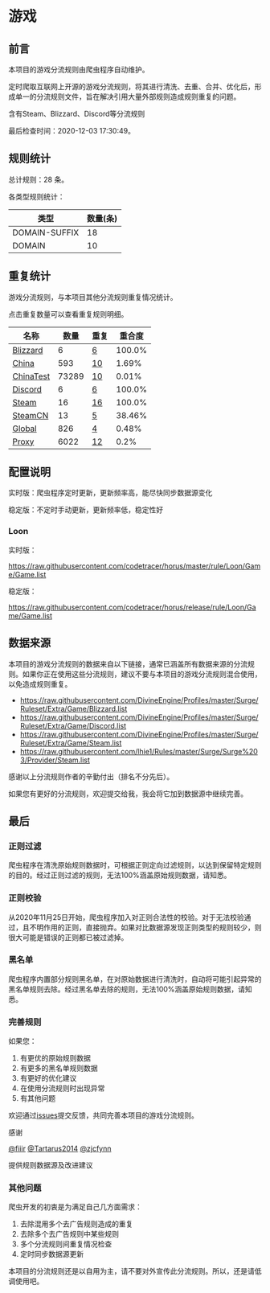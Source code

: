 # 游戏

## 前言

本项目的游戏分流规则由爬虫程序自动维护。

定时爬取互联网上开源的游戏分流规则，将其进行清洗、去重、合并、优化后，形成单一的分流规则文件，旨在解决引用大量外部规则造成规则重复的问题。

含有Steam、Blizzard、Discord等分流规则



最后检查时间：2020-12-03 17:30:49。

## 规则统计

总计规则：28 条。

各类型规则统计：

| 类型 | 数量(条) |
| ---- | ---- |
| DOMAIN-SUFFIX | 18 |
| DOMAIN | 10 |
## 重复统计

游戏分流规则，与本项目其他分流规则重复情况统计。

点击重复数量可以查看重复规则明细。

| 名称 | 数量 | 重复 | 重合度 |
| ---- | ---- | ---- | ------ |
|  [Blizzard](https://github.com/codetracer/horus/tree/master/rule/Loon/Blizzard)    | 6   | [6](https://github.com/codetracer/horus/tree/master/rule/Loon/Game/Repeat.list)   |   100.0% |
|  [China](https://github.com/codetracer/horus/tree/master/rule/Loon/China)    | 593   | [10](https://github.com/codetracer/horus/tree/master/rule/Loon/Game/Repeat.list)   |   1.69% |
|  [ChinaTest](https://github.com/codetracer/horus/tree/master/rule/Loon/ChinaTest)    | 73289   | [10](https://github.com/codetracer/horus/tree/master/rule/Loon/Game/Repeat.list)   |   0.01% |
|  [Discord](https://github.com/codetracer/horus/tree/master/rule/Loon/Discord)    | 6   | [6](https://github.com/codetracer/horus/tree/master/rule/Loon/Game/Repeat.list)   |   100.0% |
|  [Steam](https://github.com/codetracer/horus/tree/master/rule/Loon/Steam)    | 16   | [16](https://github.com/codetracer/horus/tree/master/rule/Loon/Game/Repeat.list)   |   100.0% |
|  [SteamCN](https://github.com/codetracer/horus/tree/master/rule/Loon/SteamCN)    | 13   | [5](https://github.com/codetracer/horus/tree/master/rule/Loon/Game/Repeat.list)   |   38.46% |
|  [Global](https://github.com/codetracer/horus/tree/master/rule/Loon/Global)    | 826   | [4](https://github.com/codetracer/horus/tree/master/rule/Loon/Game/Repeat.list)   |   0.48% |
|  [Proxy](https://github.com/codetracer/horus/tree/master/rule/Loon/Proxy)    | 6022   | [12](https://github.com/codetracer/horus/tree/master/rule/Loon/Game/Repeat.list)   |   0.2% |
## 配置说明

实时版：爬虫程序定时更新，更新频率高，能尽快同步数据源变化

稳定版：不定时手动更新，更新频率低，稳定性好

### Loon 
实时版：

https://raw.githubusercontent.com/codetracer/horus/master/rule/Loon/Game/Game.list

稳定版：

https://raw.githubusercontent.com/codetracer/horus/release/rule/Loon/Game/Game.list

## 数据来源

本项目的游戏分流规则的数据来自以下链接，通常已涵盖所有数据来源的分流规则。如果你正在使用这些分流规则，建议不要与本项目的游戏分流规则混合使用，以免造成规则重复。

- https://raw.githubusercontent.com/DivineEngine/Profiles/master/Surge/Ruleset/Extra/Game/Blizzard.list
- https://raw.githubusercontent.com/DivineEngine/Profiles/master/Surge/Ruleset/Extra/Game/Discord.list
- https://raw.githubusercontent.com/DivineEngine/Profiles/master/Surge/Ruleset/Extra/Game/Steam.list
- https://raw.githubusercontent.com/lhie1/Rules/master/Surge/Surge%203/Provider/Steam.list


感谢以上分流规则作者的辛勤付出（排名不分先后）。

如果您有更好的分流规则，欢迎提交给我，我会将它加到数据源中继续完善。

## 最后

### 正则过滤

爬虫程序在清洗原始规则数据时，可根据正则定向过滤规则，以达到保留特定规则的目的。经过正则过滤的规则，无法100%涵盖原始规则数据，请知悉。

### 正则校验

从2020年11月25日开始，爬虫程序加入对正则合法性的校验。对于无法校验通过，且不明作用的正则，直接抛弃。如果对比数据源发现正则类型的规则较少，则很大可能是错误的正则都已被过滤掉。

### 黑名单

爬虫程序内置部分规则黑名单，在对原始数据进行清洗时，自动将可能引起异常的黑名单规则去除。经过黑名单去除的规则，无法100%涵盖原始规则数据，请知悉。

### 完善规则

如果您：

1. 有更优的原始规则数据
2. 有更多的黑名单规则数据
3. 有更好的优化建议
4. 在使用分流规则时出现异常
5. 有其他问题

欢迎通过[issues](https://github.com/codetracer/horus/issues/new)提交反馈，共同完善本项目的游戏分流规则。

感谢

[@fiiir](https://github.com/fiiir) [@Tartarus2014](https://github.com/Tartarus2014) [@zjcfynn](https://github.com/zjcfynn) 

提供规则数据源及改进建议

### 其他问题

爬虫开发的初衷是为满足自己几方面需求：

1. 去除混用多个去广告规则造成的重复
2. 去除多个去广告规则中某些规则
3. 多个分流规则间重复情况检查
4. 定时同步数据源更新

本项目的分流规则还是以自用为主，请不要对外宣传此分流规则。所以，还是请低调使用吧。